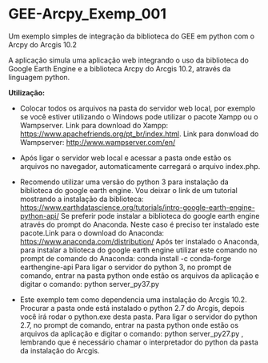 # GEE-Arcpy_Exemp_001
Um exemplo simples de integração da biblioteca do GEE em python com o Arcpy do Arcgis 10.2

A aplicação simula uma aplicação web integrando o uso da biblioteca do Google Earth Engine e a biblioteca Arcpy do Arcgis 10.2, através da linguagem python.

<b>Utilização:</b>
- Colocar todos os arquivos na pasta do servidor web local, por exemplo se você estiver utilizando o Windows pode utilizar o pacote Xampp ou o Wampserver. Link para download do Xampp: https://www.apachefriends.org/pt_br/index.html.  Link para donwload do Wampserver: http://www.wampserver.com/en/

- Após ligar o servidor web local e acessar a pasta onde estão os arquivos no navegador, automaticamente carregará o arquivo index.php.

- Recomendo utilizar uma versão do python 3 para instalação da biblioteca do google earth engine. 
Vou deixar o link de um tutorial mostrando a instalação da biblioteca: https://www.earthdatascience.org/tutorials/intro-google-earth-engine-python-api/
Se preferir pode instalar a biblioteca do google earth engine através do prompt do Anaconda. Neste caso é preciso ter instalado este pacote.Link para o download do Anaconda: https://www.anaconda.com/distribution/
Após ter instalado o Anaconda, para instalar a blioteca do google earth engine utilizar este comando no prompt de comando do Anaconda: conda install -c conda-forge earthengine-api
Para ligar o servidor do python 3, no prompt de comando, entrar na pasta python onde estão os arquivos da aplicação e digitar o comando: python server_py37.py

- Este exemplo tem como dependencia uma instalação do Arcgis 10.2. Procurar a pasta onde está instalado o python 2.7 do Arcgis, depois você irá rodar o python.exe desta pasta. Para ligar o servidor do python 2.7, no prompt de comando, entrar na pasta python onde estão os arquivos da aplicação e digitar o comando: python server_py27.py , lembrando que é necessário chamar o interpretador do python da pasta da instalação do Arcgis.
